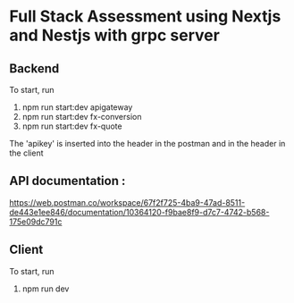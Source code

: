 # Full Stack Assessment using Nextjs and Nestjs with grpc server

## Backend
To start, run
1. npm run start:dev apigateway 
2. npm run start:dev fx-conversion
3. npm run start:dev fx-quote

The 'apikey' is inserted into the header in the postman and in the header in the client


##  API documentation : 
https://web.postman.co/workspace/67f2f725-4ba9-47ad-8511-de443e1ee846/documentation/10364120-f9bae8f9-d7c7-4742-b568-175e09dc791c


## Client
To start, run
1. npm run dev